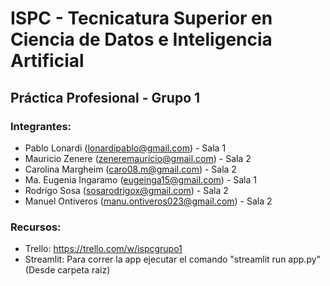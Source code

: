 # ISPC -  Tecnicatura Superior en Ciencia de Datos e Inteligencia Artificial
## Práctica Profesional - Grupo 1

### Integrantes:
- Pablo Lonardi (lonardipablo@gmail.com) - Sala 1
- Mauricio Zenere (zeneremauricio@gmail.com) - Sala 2
- Carolina Margheim (caro08.m@gmail.com) - Sala 2
- Ma. Eugenia Ingaramo (eugeinga15@gmail.com) - Sala 1
- Rodrigo Sosa (sosarodrigox@gmail.com) - Sala 2
- Manuel Ontiveros (manu.ontiveros023@gmail.com) - Sala 2

### Recursos:
- Trello: https://trello.com/w/ispcgrupo1
- Streamlit: Para correr la app ejecutar el comando "streamlit run app.py" (Desde carpeta raiz)
